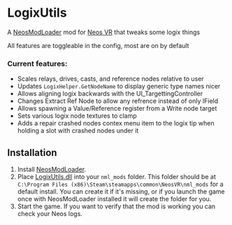 # LogixUtils

A [NeosModLoader](https://github.com/zkxs/NeosModLoader) mod for [Neos VR](https://neos.com/) that tweaks some logix things

All features are toggleable in the config, most are on by default

### Current features: 
 - Scales relays, drives, casts, and reference nodes relative to user
 - Updates `LogixHelper.GetNodeName` to display generic type names nicer
 - Allows aligning logix backwards with the UI_TargettingController
 - Changes Extract Ref Node to allow any refrence instead of only IField
 - Allows spawning a Value/Reference register from a Write node target
 - Sets various logix node textures to clamp
 - Adds a repair crashed nodes contex menu item to the logix tip when holding a slot with crashed nodes under it

## Installation
1. Install [NeosModLoader](https://github.com/zkxs/NeosModLoader).
1. Place [LogixUtils.dll](https://github.com/badhaloninja/LogixUtils/releases/latest/download/LogixUtils.dll) into your `nml_mods` folder. This folder should be at `C:\Program Files (x86)\Steam\steamapps\common\NeosVR\nml_mods` for a default install. You can create it if it's missing, or if you launch the game once with NeosModLoader installed it will create the folder for you.
1. Start the game. If you want to verify that the mod is working you can check your Neos logs.
